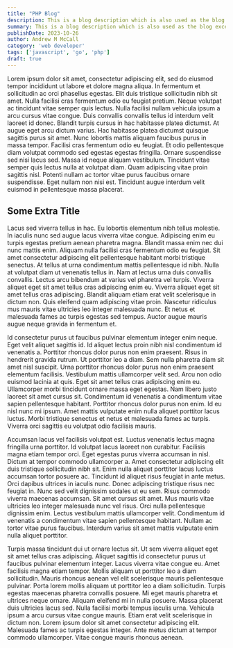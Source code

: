 ```yaml
---
title: "PHP Blog"
description: This is a blog description which is also used as the blog excerpt.  It should be short but also descriptive so people know what the article is about. 
summary: This is a blog description which is also used as the blog excerpt.  It should be short but also descriptive so people know what the article is about. 
publishDate: 2023-10-26
author: Andrew M McCall
category: 'web developer'
tags: ['javascript', 'go', 'php']
draft: true
---
```


Lorem ipsum dolor sit amet, consectetur adipiscing elit, sed do eiusmod tempor incididunt ut labore et dolore magna aliqua. In fermentum et sollicitudin ac orci phasellus egestas. Elit duis tristique sollicitudin nibh sit amet. Nulla facilisi cras fermentum odio eu feugiat pretium. Neque volutpat ac tincidunt vitae semper quis lectus. Nulla facilisi nullam vehicula ipsum a arcu cursus vitae congue. Duis convallis convallis tellus id interdum velit laoreet id donec. Blandit turpis cursus in hac habitasse platea dictumst. At augue eget arcu dictum varius. Hac habitasse platea dictumst quisque sagittis purus sit amet. Nunc lobortis mattis aliquam faucibus purus in massa tempor. Facilisi cras fermentum odio eu feugiat. Et odio pellentesque diam volutpat commodo sed egestas egestas fringilla. Ornare suspendisse sed nisi lacus sed. Massa id neque aliquam vestibulum. Tincidunt vitae semper quis lectus nulla at volutpat diam. Quam adipiscing vitae proin sagittis nisl. Potenti nullam ac tortor vitae purus faucibus ornare suspendisse. Eget nullam non nisi est. Tincidunt augue interdum velit euismod in pellentesque massa placerat.

## Some Extra Title 

Lacus sed viverra tellus in hac. Eu lobortis elementum nibh tellus molestie. In iaculis nunc sed augue lacus viverra vitae congue. Adipiscing enim eu turpis egestas pretium aenean pharetra magna. Blandit massa enim nec dui nunc mattis enim. Aliquam nulla facilisi cras fermentum odio eu feugiat. Sit amet consectetur adipiscing elit pellentesque habitant morbi tristique senectus. At tellus at urna condimentum mattis pellentesque id nibh. Nulla at volutpat diam ut venenatis tellus in. Nam at lectus urna duis convallis convallis. Lectus arcu bibendum at varius vel pharetra vel turpis. Viverra aliquet eget sit amet tellus cras adipiscing enim eu. Viverra aliquet eget sit amet tellus cras adipiscing. Blandit aliquam etiam erat velit scelerisque in dictum non. Quis eleifend quam adipiscing vitae proin. Nascetur ridiculus mus mauris vitae ultricies leo integer malesuada nunc. Et netus et malesuada fames ac turpis egestas sed tempus. Auctor augue mauris augue neque gravida in fermentum et.

Id consectetur purus ut faucibus pulvinar elementum integer enim neque. Eget velit aliquet sagittis id. Id aliquet lectus proin nibh nisl condimentum id venenatis a. Porttitor rhoncus dolor purus non enim praesent. Risus in hendrerit gravida rutrum. Ut porttitor leo a diam. Sem nulla pharetra diam sit amet nisl suscipit. Urna porttitor rhoncus dolor purus non enim praesent elementum facilisis. Vestibulum mattis ullamcorper velit sed. Arcu non odio euismod lacinia at quis. Eget sit amet tellus cras adipiscing enim eu. Ullamcorper morbi tincidunt ornare massa eget egestas. Nam libero justo laoreet sit amet cursus sit. Condimentum id venenatis a condimentum vitae sapien pellentesque habitant. Porttitor rhoncus dolor purus non enim. Id eu nisl nunc mi ipsum. Amet mattis vulputate enim nulla aliquet porttitor lacus luctus. Morbi tristique senectus et netus et malesuada fames ac turpis. Viverra orci sagittis eu volutpat odio facilisis mauris.

Accumsan lacus vel facilisis volutpat est. Luctus venenatis lectus magna fringilla urna porttitor. Id volutpat lacus laoreet non curabitur. Facilisis magna etiam tempor orci. Eget egestas purus viverra accumsan in nisl. Dictum at tempor commodo ullamcorper a. Amet consectetur adipiscing elit duis tristique sollicitudin nibh sit. Enim nulla aliquet porttitor lacus luctus accumsan tortor posuere ac. Tincidunt id aliquet risus feugiat in ante metus. Orci dapibus ultrices in iaculis nunc. Donec adipiscing tristique risus nec feugiat in. Nunc sed velit dignissim sodales ut eu sem. Risus commodo viverra maecenas accumsan. Sit amet cursus sit amet. Mus mauris vitae ultricies leo integer malesuada nunc vel risus. Orci nulla pellentesque dignissim enim. Lectus vestibulum mattis ullamcorper velit. Condimentum id venenatis a condimentum vitae sapien pellentesque habitant. Nullam ac tortor vitae purus faucibus. Interdum varius sit amet mattis vulputate enim nulla aliquet porttitor.

Turpis massa tincidunt dui ut ornare lectus sit. Ut sem viverra aliquet eget sit amet tellus cras adipiscing. Aliquet sagittis id consectetur purus ut faucibus pulvinar elementum integer. Lacus viverra vitae congue eu. Amet facilisis magna etiam tempor. Mollis aliquam ut porttitor leo a diam sollicitudin. Mauris rhoncus aenean vel elit scelerisque mauris pellentesque pulvinar. Porta lorem mollis aliquam ut porttitor leo a diam sollicitudin. Turpis egestas maecenas pharetra convallis posuere. Mi eget mauris pharetra et ultrices neque ornare. Aliquam eleifend mi in nulla posuere. Massa placerat duis ultricies lacus sed. Nulla facilisi morbi tempus iaculis urna. Vehicula ipsum a arcu cursus vitae congue mauris. Etiam erat velit scelerisque in dictum non. Lorem ipsum dolor sit amet consectetur adipiscing elit. Malesuada fames ac turpis egestas integer. Ante metus dictum at tempor commodo ullamcorper. Vitae congue mauris rhoncus aenean.